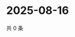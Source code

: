 # 2025-08-16

共 0 条

<!-- BEGIN ZHIHUQUESTIONS -->
<!-- 最后更新时间 Sat Aug 16 2025 15:10:34 GMT+0800 (China Standard Time) -->

<!-- END ZHIHUQUESTIONS -->
